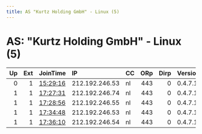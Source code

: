 ```yaml
---
title: AS "Kurtz Holding GmbH" - Linux (5)
---
```


# AS: "Kurtz Holding GmbH" - Linux (5)

|   Up |   Ext | JoinTime                                                                                              | IP             | CC   |   ORp |   Dirp | Version   | Contact                  | Nickname   |   eFamMembers |
|-----:|------:|:------------------------------------------------------------------------------------------------------|:---------------|:-----|------:|-------:|:----------|:-------------------------|:-----------|--------------:|
|    0 |     1 | [15:29:16](https://nusenu.github.io/OrNetStats/w/relay/21D7794B46AC0C2D898405DB6AB2663C2CFFAE98.html) | 212.192.246.53 | nl   |   443 |      0 | 0.4.7.10  | g774i12a2@protonmail.com | 0x616e6f6e |             1 |
|    1 |     1 | [17:27:31](https://nusenu.github.io/OrNetStats/w/relay/C07044E4597937D53438CB539B58DAB38C6B910B.html) | 212.192.246.74 | nl   |   443 |      0 | 0.4.7.10  | g774i12a2@protonmail.com | 0x616e6f6e |            10 |
|    1 |     1 | [17:28:56](https://nusenu.github.io/OrNetStats/w/relay/7B24FA67347BEAEC6923D884EACF1C123180DE32.html) | 212.192.246.55 | nl   |   443 |      0 | 0.4.7.10  | g774i12a2@protonmail.com | 0x616e6f6e |            10 |
|    1 |     1 | [17:34:48](https://nusenu.github.io/OrNetStats/w/relay/41CD6B9122D008339FD9929CFF07ED8518AB710D.html) | 212.192.246.53 | nl   |   443 |      0 | 0.4.7.10  | g774i12a2@protonmail.com | 0x616e6f6e |            10 |
|    1 |     1 | [17:36:10](https://nusenu.github.io/OrNetStats/w/relay/1C7CE72C0CA65646B7273C1B6B14C8AA210690BE.html) | 212.192.246.54 | nl   |   443 |      0 | 0.4.7.10  | g774i12a2@protonmail.com | 0x616e6f6e |            10 |
